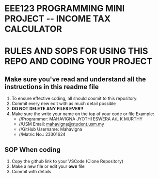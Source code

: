 # EEE123 PROGRAMMING MINI PROJECT -- INCOME TAX CALCULATOR 
# RULES AND SOPS FOR USING THIS REPO AND CODING YOUR PROJECT

## Make sure you've read and understand all the instructions in this readme file

1. To ensure effective coding, all should coomit to this repository.
2. Commit every new edit with as much detail possible
3. **DO NOT DELETE ANY FILES EVER!!**
4. Make sure the write your name on the top of your code or file
   Example:
   - //Programmer: MAHAVIGNA JYOTHI ESWERA A/L K MURTHY
   - //USM Email: mahavigna@student.usm.my
   - //GitHub Username: Mahavigna
   - //Matric No.: 23301624
   
## SOP When coding
1. Copy the github link to your VSCode (Clone Repository)
2. Make a new file or edit your **own** file
3. Commit with details
